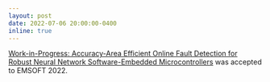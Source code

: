 ```yaml
---
layout: post
date: 2022-07-06 20:00:00-0400
inline: true
---
```


[Work-in-Progress: Accuracy-Area Efficient Online Fault Detection for Robust Neural Network Software-Embedded Microcontrollers](https://ieeexplore.ieee.org/abstract/document/9934995) was accepted to EMSOFT 2022.